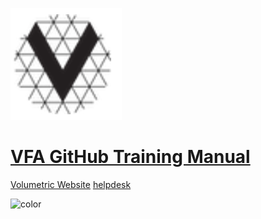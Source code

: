 ![logo](./img/vfa_logo.PNG ':no-zoom')

# [VFA GitHub Training Manual](01_creating_an_account.md)

[Volumetric Website](https://www.volumetricformat.org/)
[helpdesk](mailto:helpdesk@volumetricformat.org)

![color](#f6f8fa)
